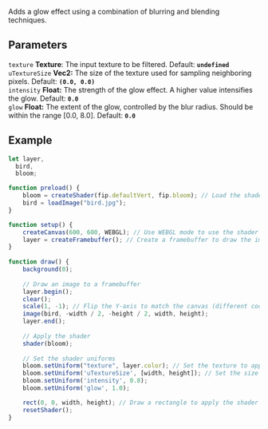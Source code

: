 Adds a glow effect using a combination of blurring and blending techniques.

## Parameters
`texture` **Texture**: The input texture to be filtered. Default: **`undefined`**
<br>
`uTextureSize` **Vec2:** The size of the texture used for sampling neighboring pixels. Default: **`(0.0, 0.0)`**
<br>
`intensity` **Float:** The strength of the glow effect. A higher value intensifies the glow. Default: **`0.0`**
<br>
`glow` **Float:** The extent of the glow, controlled by the blur radius. Should be within the range [0.0, 8.0]. Default: **`0.0`**

## Example
```javascript
let layer,
  bird,
  bloom;

function preload() {
    bloom = createShader(fip.defaultVert, fip.bloom); // Load the shader
    bird = loadImage("bird.jpg");
}

function setup() {
    createCanvas(600, 600, WEBGL); // Use WEBGL mode to use the shader
    layer = createFramebuffer(); // Create a framebuffer to draw the image onto (faster p5.js version of createGraphics())
}
  
function draw() {
    background(0);
    
    // Draw an image to a framebuffer 
    layer.begin();
    clear();
    scale(1, -1); // Flip the Y-axis to match the canvas (different coordinate system in framebuffer)
    image(bird, -width / 2, -height / 2, width, height);
    layer.end();
    
    // Apply the shader
    shader(bloom);
    
    // Set the shader uniforms
    bloom.setUniform("texture", layer.color); // Set the texture to apply the shader to
    bloom.setUniform('uTextureSize', [width, height]); // Set the size of the texture used
    bloom.setUniform('intensity', 0.8);
    bloom.setUniform('glow', 1.0);

    rect(0, 0, width, height); // Draw a rectangle to apply the shader to
    resetShader(); 
}
```